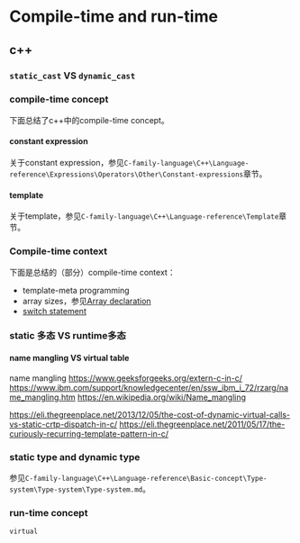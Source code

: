 # Compile-time and run-time

## c++

### `static_cast` VS `dynamic_cast`



### compile-time concept

下面总结了c++中的compile-time concept。

#### constant expression

关于constant expression，参见`C-family-language\C++\Language-reference\Expressions\Operators\Other\Constant-expressions`章节。

#### template

关于template，参见`C-family-language\C++\Language-reference\Template`章节。

### Compile-time context

下面是总结的（部分）compile-time context：

- template-meta programming
- array sizes，参见[Array declaration](https://en.cppreference.com/w/cpp/language/array)
- [switch statement](https://en.cppreference.com/w/cpp/language/switch)



### static 多态 VS runtime多态

#### name mangling VS virtual table

name mangling
https://www.geeksforgeeks.org/extern-c-in-c/
https://www.ibm.com/support/knowledgecenter/en/ssw_ibm_i_72/rzarg/name_mangling.htm
https://en.wikipedia.org/wiki/Name_mangling



https://eli.thegreenplace.net/2013/12/05/the-cost-of-dynamic-virtual-calls-vs-static-crtp-dispatch-in-c/
https://eli.thegreenplace.net/2011/05/17/the-curiously-recurring-template-pattern-in-c/

### static type and dynamic type

参见`C-family-language\C++\Language-reference\Basic-concept\Type-system\Type-system\Type-system.md`。



### run-time concept

`virtual`